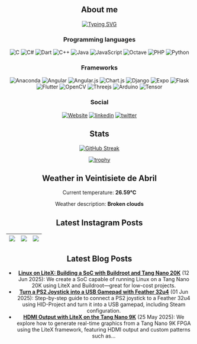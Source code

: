<div align="center">
  
## About me
  
[![Typing SVG](https://readme-typing-svg.herokuapp.com?color=%2336BCF7&center=true&multiline=true&width=420&height=100&lines=Hi!+my+name+is+Fabian;I+am+mechatronics+engineer;from+Costa+Rica)](https://github.com/SantaCRC)

### Programming languages
  ![C](https://img.shields.io/badge/c-%2300599C.svg?style=for-the-badge&logo=c&logoColor=white)
  ![C#](https://img.shields.io/badge/c%23-%23239120.svg?style=for-the-badge&logo=c-sharp&logoColor=white)
![Dart](https://img.shields.io/badge/dart-%230175C2.svg?style=for-the-badge&logo=dart&logoColor=white)
![C++](https://img.shields.io/badge/c++-%2300599C.svg?style=for-the-badge&logo=c%2B%2B&logoColor=white)
![Java](https://img.shields.io/badge/java-%23ED8B00.svg?style=for-the-badge&logo=java&logoColor=white)
![JavaScript](https://img.shields.io/badge/javascript-%23323330.svg?style=for-the-badge&logo=javascript&logoColor=%23F7DF1E)
![Octave](https://img.shields.io/badge/OCTAVE-darkblue?style=for-the-badge&logo=octave&logoColor=fcd683)
  ![PHP](https://img.shields.io/badge/php-%23777BB4.svg?style=for-the-badge&logo=php&logoColor=white)
  ![Python](https://img.shields.io/badge/python-3670A0?style=for-the-badge&logo=python&logoColor=ffdd54)

  ### Frameworks
  ![Anaconda](https://img.shields.io/badge/Anaconda-%2344A833.svg?style=for-the-badge&logo=anaconda&logoColor=white)
  ![Angular](https://img.shields.io/badge/angular-%23DD0031.svg?style=for-the-badge&logo=angular&logoColor=white)
  ![Angular.js](https://img.shields.io/badge/angular.js-%23E23237.svg?style=for-the-badge&logo=angularjs&logoColor=white)
  ![Chart.js](https://img.shields.io/badge/chart.js-F5788D.svg?style=for-the-badge&logo=chart.js&logoColor=white)
  ![Django](https://img.shields.io/badge/django-%23092E20.svg?style=for-the-badge&logo=django&logoColor=white)
  ![Expo](https://img.shields.io/badge/expo-1C1E24?style=for-the-badge&logo=expo&logoColor=#D04A37)
  ![Flask](https://img.shields.io/badge/flask-%23000.svg?style=for-the-badge&logo=flask&logoColor=white)
![Flutter](https://img.shields.io/badge/Flutter-%2302569B.svg?style=for-the-badge&logo=Flutter&logoColor=white)
  ![OpenCV](https://img.shields.io/badge/opencv-%23white.svg?style=for-the-badge&logo=opencv&logoColor=white)
![Threejs](https://img.shields.io/badge/threejs-black?style=for-the-badge&logo=three.js&logoColor=white)
![Arduino](https://img.shields.io/badge/-Arduino-00979D?style=for-the-badge&logo=Arduino&logoColor=white)
  ![Tensor](https://img.shields.io/badge/TensorFlow-FF6F00?style=for-the-badge&logo=TensorFlow&logoColor=white)
  
  ### Social
  [![Website](https://img.shields.io/badge/website-000000?style=for-the-badge&logo=About.me&logoColor=white)](https://fabianalvarez.dev)
    [![linkedin](https://img.shields.io/badge/LinkedIn-0077B5?style=for-the-badge&logo=linkedin&logoColor=white)](https://www.linkedin.com/in/fabian-a-alvarez/)
   [![twitter](https://img.shields.io/badge/Twitter-1DA1F2?style=for-the-badge&logo=twitter&logoColor=white)](https://twitter.com/_SantaCRC_)

## Stats
[![GitHub Streak](http://github-readme-streak-stats.herokuapp.com?user=SantaCRC&theme=buefy-dark&hide_border=true&date_format=M%20j%5B%2C%20Y%5D&background=DD272700)](https://github.com/SantaCRC)
  
  [![trophy](https://github-profile-trophy.vercel.app/?username=santacrc&theme=discord&no-bg=true&no-frame=true&rank=SECRET,SSS,SS,S,AAA,AA,A,B,C&column=3)](https://github.com/SantaCRC)

## Weather in Veintisiete de Abril

Current temperature: **26.59°C**

Weather description: **Broken clouds**


## Latest Instagram Posts

 [![](https://scontent-sea1-1.cdninstagram.com/v/t51.75761-15/485056191_17869761531333196_6785709629826891386_n.jpg?stp=dst-jpg_e35_tt6&_nc_cat=102&ccb=1-7&_nc_sid=18de74&_nc_ohc=ca3jCmuNP3wQ7kNvwG_qPu5&_nc_oc=AdnrtBp78iu5F7OJ_9t_p7jdT70bohCLDvSWFDfqohx4GSxx8Yg0ALoMUw6IOpPmXrM&_nc_zt=23&_nc_ht=scontent-sea1-1.cdninstagram.com&edm=ANo9K5cEAAAA&_nc_gid=3eSWTwtjeBiIhSgo7eoXKQ&oh=00_AfPBN3qLs8zw8VHUeOyTcsLJtSQn5HpZmhGfxVQvTQ98wg&oe=6865F60A)](https://www.instagram.com/p/DHRbzu2PhqM/) | [![](https://scontent-sea1-1.cdninstagram.com/v/t51.75761-15/477027277_17864839659333196_5748038681958282218_n.jpg?stp=dst-jpg_e35_tt6&_nc_cat=108&ccb=1-7&_nc_sid=18de74&_nc_ohc=s0OSPgea2wkQ7kNvwH7vUaQ&_nc_oc=AdkVyDv82r3UrgqVckyYozNGDXA_ZrpennWV7oOpbPLR7ga4z4yMHvdR7Y0tlO3zNnY&_nc_zt=23&_nc_ht=scontent-sea1-1.cdninstagram.com&edm=ANo9K5cEAAAA&_nc_gid=3eSWTwtjeBiIhSgo7eoXKQ&oh=00_AfOLsYVStVwa0Jmf-Y_oE5WfDQpoK4xLJHUWp1yUF8M1cQ&oe=686605C8)](https://www.instagram.com/p/DF20iQbNaka/) | [![](https://scontent-sea1-1.cdninstagram.com/v/t51.75761-15/476187601_17863825443333196_5514719155673675142_n.jpg?stp=dst-jpg_e35_tt6&_nc_cat=100&ccb=1-7&_nc_sid=18de74&_nc_ohc=INNODYMRqEcQ7kNvwEwKZog&_nc_oc=Adm-d5MwDWkNvbUluqyY5rypSR-doVrFATEjqu0kh9LMfSZqSVVugkQNGHQFgBCwlWQ&_nc_zt=23&_nc_ht=scontent-sea1-1.cdninstagram.com&edm=ANo9K5cEAAAA&_nc_gid=3eSWTwtjeBiIhSgo7eoXKQ&oh=00_AfMc7Q_pAwVOLqyDUXOgSWgYkOppMkPrzYKqwGrej0JOUw&oe=686610B3)](https://www.instagram.com/p/DFjHNQ8SbVh/) |
|--- | --- | --- |
## Latest Blog Posts

- **[Linux on LiteX: Building a SoC with Buildroot and Tang Nano 20K](http://fabianalvarez.dev/posts/litex/linux-on-litex/)** (12 Jun 2025): We create a SoC capable of running Linux on a Tang Nano 20K using LiteX and Buildroot—great for low-cost projects.
- **[Turn a PS2 Joystick into a USB Gamepad with Feather 32u4](http://fabianalvarez.dev/posts/feather-joystick/)** (01 Jun 2025): Step-by-step guide to connect a PS2 joystick to a Feather 32u4 using HID-Project and turn it into a USB gamepad, including Steam configuration.
- **[HDMI Output with LiteX on the Tang Nano 9K](http://fabianalvarez.dev/posts/litex/hdmi/)** (25 May 2025): We explore how to generate real-time graphics from a Tang Nano 9K FPGA using the LiteX framework, featuring HDMI output and custom patterns such as...
